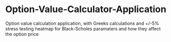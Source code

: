 # Option-Value-Calculator-Application
Option value calculation application, with Greeks calculations and +/-5% stress testing heatmap for Black-Scholes paramaters and how they affect the option price

